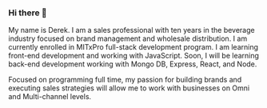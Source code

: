 ### Hi there 👋
 
 My name is Derek. I am a sales professional with ten years in the beverage industry focused on brand management and wholesale distribution. I am currently enrolled in MITxPro full-stack development program. I am learning front-end development and working with JavaScript. Soon, I will be learning back-end development working with Mongo DB, Express, React, and Node. 

 Focused on programming full time, my passion for building brands and executing sales strategies will allow me to work with businesses on Omni and Multi-channel levels.    
<!--
**ForeverPhoenix21/ForeverPhoenix21** is a ✨ _special_ ✨ repository because its `README.md` (this file) appears on your GitHub profile.

Here are some ideas to get you started:

- 🔭 I’m currently working on ...
- 🌱 I’m currently learning ...
- 👯 I’m looking to collaborate on ...
- 🤔 I’m looking for help with ...
- 💬 Ask me about ...
- 📫 How to reach me: ...
- 😄 Pronouns: ...
- ⚡ Fun fact: ...
-->
